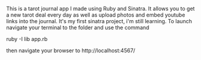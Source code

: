 This is a tarot journal app I made using Ruby and Sinatra. 
It allows you to get a new tarot deal every day as well as upload photos and embed youtube links into the journal. 
It's my first sinatra project, i'm still learning. To launch navigate your terminal to the folder and use the command

ruby -I lib app.rb

then navigate your browser to http://localhost:4567/
